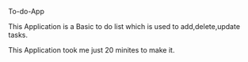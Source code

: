 To-do-App 

This Application is a Basic to do list which is used to add,delete,update tasks.

This Application took me just 20 minites to  make it.

